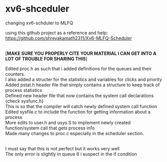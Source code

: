 # xv6-shceduler
changing xv6-schduler to MLFQ

using this github project as a reference and help: <br>
https://github.com/shreyakamath2311/Xv6-MLFQ-Scheduler <br> <br>

[**MAKE SURE YOU PROPERLY CITE YOUR MATERIAL I CAN GET INTO A LOT OF TROUBLE FOR SHARING THIS**]

Edited proc.h as such that i added definitions for the queues and their counters.<br>
I also added a structer for the statistics and variables for clicks and priority <br>
Added pstat.h header file that simply contains a structure to keep track of process statistics <br>
Defined new header file that now contains the system call declarations {check sysfunc.h} <br>
This is so that the compiler will catch newly defined system call function <br> 
Edited sysfile.c to include the function for getting information about a process <br>
More edits to user.h and usys.S to implement newly created function/system call that gets process info <br>
Made many changes to proc.c especially in the scheduler section. <br><br>

I must say that this is not perfect but it works very well <br>
The only error is slightly in queue 6 i suspect in the if condition <br>
